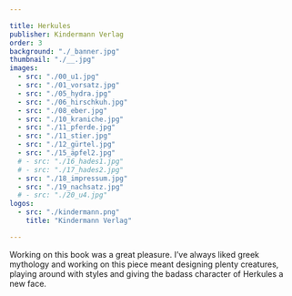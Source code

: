 ```yaml
---

title: Herkules
publisher: Kindermann Verlag
order: 3
background: "./_banner.jpg"
thumbnail: "./__.jpg"
images: 
  - src: "./00_u1.jpg"
  - src: "./01_vorsatz.jpg"
  - src: "./05_hydra.jpg"
  - src: "./06_hirschkuh.jpg"
  - src: "./08_eber.jpg"
  - src: "./10_kraniche.jpg"
  - src: "./11_pferde.jpg"
  - src: "./11_stier.jpg"
  - src: "./12_gürtel.jpg"
  - src: "./15_äpfel2.jpg"
  # - src: "./16_hades1.jpg"
  # - src: "./17_hades2.jpg"
  - src: "./18_impressum.jpg"
  - src: "./19_nachsatz.jpg"
  # - src: "./20_u4.jpg"
logos: 
  - src: "./kindermann.png"
    title: "Kindermann Verlag"

---
```


Working on this book was a great pleasure. I’ve always liked greek mythology and working on this piece meant designing plenty creatures, playing around with styles and giving the badass character of Herkules a new face.
